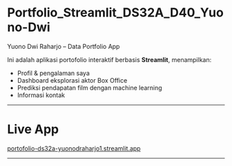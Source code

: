 # Portfolio_Streamlit_DS32A_D40_Yuono-Dwi
Yuono Dwi Raharjo – Data Portfolio App

Ini adalah aplikasi portofolio interaktif berbasis **Streamlit**, menampilkan:
-  Profil & pengalaman saya
-  Dashboard eksplorasi aktor Box Office
-  Prediksi pendapatan film dengan machine learning
-  Informasi kontak

---

#  Live App  
[portofolio-ds32a-yuonodraharjo1.streamlit.app](https://portofolio-ds32a-yuonodraharjo1.streamlit.app)

---
